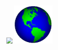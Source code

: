  <p align="center">
<img src="https://user-images.githubusercontent.com/15319503/143174853-2bed07a5-aaf0-49b9-aa10-011a387f151d.png" /> 
 <img src="https://github.com/benyou1969/benyou1969/blob/master/globe.gif?raw=true" width="100px" height="100px"/>
 















<!--

<img src="https://imgur.com/rilHVxA.png"/>
---

```
Our research mainly focuses on connecting engineering and various science disciplines (e.g., oceanography, hydrology, 
meteorology, climatology) to better understand the vulnerability of coastal societies, built infrastructure, and fragile 
ecosystems under climate change conditions. We study changes in coastal sea levels (mean and extreme), ocean waves, and 
freshwater flows and the associated impacts to support the development of sustainable and resilient adaptation strategies.

Some of the topics we work on are:
- Changes in sea level, storm surges, ocean waves, precipitation, and river discharges
- (Coastal-)Engineering design concepts
- Sustainability of human-natural systems in coastal zones
- Extreme value analysis
- Compound events
- Climate adaptation and resilience
- Integrated coastal vulnerability and risk assessment
- Stochastic and numerical modelling of tides, storm surges, waves, and river flows
- Multi hazards
- Coastal processes and hydrodynamics
```

### Some of Our Ongoing Projects 👩‍💻
- [Megalopolitan Coastal Transformation Hub (MACH): Improving the Understanding and Governance of Co-Evolving Hazards, Development, and Coastal Processes](https://core-lab.weebly.com/nsf_cope_mach.html)
- [Incorporation of Climatic and Hydrologic Non-stationarity into FDOT Planning and Design Guidelines & Processes](https://core-lab.weebly.com/fdot.html)
- [When forces collide: Developing a scalable framework for compound flood risk assessment](https://core-lab.weebly.com/uscrp.html)
- [Contributions to Coastal Sea Level Extremes: Understanding the Past and Projecting the Future](https://core-lab.weebly.com/nasa-sea-level-science-team.html)

    *__Learn about other ongoing projects [here](https://core-lab.weebly.com/projects.html).__*

<img src="https://raw.githubusercontent.com/joetancy/joetancy/master/wave.jpg"/>
 <h2 align="left">Hi <img src="https://raw.githubusercontent.com/ABSphreak/ABSphreak/master/gifs/Hi.gif" width="40px" /> We are Coastal Risks and Engineering Research Lab.</h2>

**Here are some ideas to get you started:**

🙋‍♀️ A short introduction - what is your organization all about?
🌈 Contribution guidelines - how can the community get involved?
👩‍💻 Useful resources - where can the community find your docs? Is there anything else the community should know?
🍿 Fun facts - what does your team eat for breakfast?
🧙 Remember, you can do mighty things with the power of [Markdown](https://docs.github.com/github/writing-on-github/getting-started-with-writing-and-formatting-on-github/basic-writing-and-formatting-syntax)
-->
